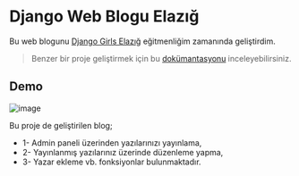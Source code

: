 # Django Web Blogu Elazığ

Bu web blogunu [Django Girls Elazığ](https://djangogirls.org/sanliurfa/) eğitmenliğim zamanında geliştirdim. 

> Benzer bir proje geliştirmek için bu [dokümantasyonu](https://tutorial.djangogirls.org/tr/index.html) inceleyebilirsiniz.

## Demo

![image](https://user-images.githubusercontent.com/32402864/112166740-f5ffc200-8c00-11eb-82a3-a5c0d3cb291d.png)

Bu proje de geliştirilen blog;
* 1- Admin paneli üzerinden yazılarınızı yayınlama, 
* 2- Yayınlanmış yazılarınız üzerinde düzenleme yapma, 
* 3- Yazar ekleme vb. fonksiyonlar bulunmaktadır.

